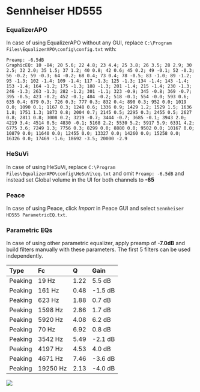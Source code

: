 # Sennheiser HD555

### EqualizerAPO
In case of using EqualizerAPO without any GUI, replace `C:\Program Files\EqualizerAPO\config\config.txt`
with:
```
Preamp: -6.5dB
GraphicEQ: 10 -84; 20 5.6; 22 4.8; 23 4.4; 25 3.8; 26 3.5; 28 2.9; 30 2.5; 32 2.0; 35 1.5; 37 1.2; 40 0.8; 42 0.6; 45 0.2; 49 -0.1; 52 -0.3; 56 -0.2; 59 -0.3; 64 -0.2; 68 0.4; 73 0.4; 78 -0.5; 83 -1.0; 89 -1.2; 95 -1.3; 102 -1.4; 109 -1.4; 117 -1.3; 125 -1.3; 134 -1.4; 143 -1.4; 153 -1.4; 164 -1.2; 175 -1.3; 188 -1.3; 201 -1.4; 215 -1.4; 230 -1.3; 246 -1.3; 263 -1.3; 282 -1.2; 301 -1.1; 323 -0.9; 345 -0.8; 369 -0.7; 395 -0.5; 423 -0.2; 452 -0.1; 484 -0.2; 518 -0.1; 554 -0.0; 593 0.6; 635 0.4; 679 0.3; 726 0.3; 777 0.3; 832 0.4; 890 0.3; 952 0.0; 1019 0.0; 1090 0.1; 1167 0.3; 1248 0.6; 1336 0.9; 1429 1.2; 1529 1.5; 1636 1.8; 1751 1.3; 1873 0.8; 2004 0.7; 2145 0.5; 2295 0.3; 2455 0.5; 2627 0.8; 2811 0.8; 3008 0.2; 3219 -0.7; 3444 -0.7; 3685 -0.1; 3943 2.0; 4219 3.4; 4514 0.5; 4830 -0.1; 5168 2.2; 5530 5.2; 5917 5.9; 6331 4.2; 6775 3.6; 7249 1.3; 7756 0.3; 8299 0.0; 8880 0.0; 9502 0.0; 10167 0.0; 10879 0.0; 11640 0.0; 12455 0.0; 13327 0.0; 14260 0.0; 15258 0.0; 16326 0.0; 17469 -1.6; 18692 -3.5; 20000 -2.9
```

### HeSuVi
In case of using HeSuVi, replace `C:\Program Files\EqualizerAPO\config\HeSuVi\eq.txt` and omit `Preamp:
-6.5dB` and instead set Global volume in the UI for both channels to **-65**

### Peace
In case of using Peace, click *Import* in Peace GUI and select `Sennheiser HD555 ParametricEQ.txt`.

### Parametric EQs
In case of using other parametric equalizer, apply preamp of **-7.0dB** and build filters manually with
these parameters. The first 5 filters can be used independently.

| Type    | Fc       |    Q | Gain    |
|:--------|:---------|:-----|:--------|
| Peaking | 19 Hz    | 1.22 | 5.5 dB  |
| Peaking | 161 Hz   | 0.48 | -1.5 dB |
| Peaking | 623 Hz   | 1.88 | 0.7 dB  |
| Peaking | 1598 Hz  | 2.86 | 1.7 dB  |
| Peaking | 5920 Hz  | 4.08 | 6.2 dB  |
| Peaking | 70 Hz    | 6.92 | 0.8 dB  |
| Peaking | 3542 Hz  | 5.49 | -2.1 dB |
| Peaking | 4197 Hz  | 4.53 | 4.0 dB  |
| Peaking | 4671 Hz  | 7.46 | -3.6 dB |
| Peaking | 19250 Hz | 2.13 | -4.0 dB |

![](https://raw.githubusercontent.com/jaakkopasanen/AutoEq/master/results/headphonecom/sbaf-serious/Sennheiser%20HD555/Sennheiser%20HD555.png)